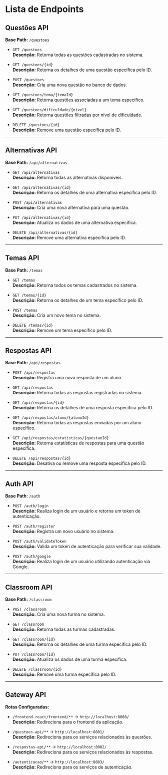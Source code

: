 # Lista de Endpoints

## Questões API

**Base Path:** `/questoes`

- `GET /questoes`  
  **Descrição:** Retorna todas as questões cadastradas no sistema.

- `GET /questoes/{id}`  
  **Descrição:** Retorna os detalhes de uma questão específica pelo ID.

- `POST /questoes`  
  **Descrição:** Cria uma nova questão no banco de dados.

- `GET /questoes/tema/{temaId}`  
  **Descrição:** Retorna questões associadas a um tema específico.

- `GET /questoes/dificuldade/{nivel}`  
  **Descrição:** Retorna questões filtradas por nível de dificuldade.

- `DELETE /questoes/{id}`  
  **Descrição:** Remove uma questão específica pelo ID.

---

## Alternativas API

**Base Path:** `/api/alternativas`

- `GET /api/alternativas`  
  **Descrição:** Retorna todas as alternativas disponíveis.

- `GET /api/alternativas/{id}`  
  **Descrição:** Retorna os detalhes de uma alternativa específica pelo ID.

- `POST /api/alternativas`  
  **Descrição:** Cria uma nova alternativa para uma questão.

- `PUT /api/alternativas/{id}`  
  **Descrição:** Atualiza os dados de uma alternativa específica.

- `DELETE /api/alternativas/{id}`  
  **Descrição:** Remove uma alternativa específica pelo ID.

---

## Temas API

**Base Path:** `/temas`

- `GET /temas`  
  **Descrição:** Retorna todos os temas cadastrados no sistema.

- `GET /temas/{id}`  
  **Descrição:** Retorna os detalhes de um tema específico pelo ID.

- `POST /temas`  
  **Descrição:** Cria um novo tema no sistema.

- `DELETE /temas/{id}`  
  **Descrição:** Remove um tema específico pelo ID.

---

## Respostas API

**Base Path:** `/api/respostas`

- `POST /api/respostas`  
  **Descrição:** Registra uma nova resposta de um aluno.

- `GET /api/respostas`  
  **Descrição:** Retorna todas as respostas registradas no sistema.

- `GET /api/respostas/{id}`  
  **Descrição:** Retorna os detalhes de uma resposta específica pelo ID.

- `GET /api/respostas/aluno/{alunoId}`  
  **Descrição:** Retorna todas as respostas enviadas por um aluno específico.

- `GET /api/respostas/estatisticas/{questaoId}`  
  **Descrição:** Retorna estatísticas de respostas para uma questão específica.

- `DELETE /api/respostas/{id}`  
  **Descrição:** Desativa ou remove uma resposta específica pelo ID.

---

## Auth API

**Base Path:** `/auth`

- `POST /auth/login`  
  **Descrição:** Realiza login de um usuário e retorna um token de autenticação.

- `POST /auth/register`  
  **Descrição:** Registra um novo usuário no sistema.

- `POST /auth/validateToken`  
  **Descrição:** Valida um token de autenticação para verificar sua validade.

- `POST /auth/google`  
  **Descrição:** Realiza login de um usuário utilizando autenticação via Google.

---

## Classroom API

**Base Path:** `/classroom`

- `POST /classroom`  
  **Descrição:** Cria uma nova turma no sistema.

- `GET /classroom`  
  **Descrição:** Retorna todas as turmas cadastradas.

- `GET /classroom/{id}`  
  **Descrição:** Retorna os detalhes de uma turma específica pelo ID.

- `PUT /classroom/{id}`  
  **Descrição:** Atualiza os dados de uma turma específica.

- `DELETE /classroom/{id}`  
  **Descrição:** Remove uma turma específica pelo ID.

---

## Gateway API

**Rotas Configuradas:**

- `/frontend-react/frontend/**` → `http://localhost:8080/`  
  **Descrição:** Redireciona para o frontend da aplicação.

- `/questoes-api/**` → `http://localhost:8081/`  
  **Descrição:** Redireciona para os serviços relacionados às questões.

- `/respostas-api/**` → `http://localhost:8082/`  
  **Descrição:** Redireciona para os serviços relacionados às respostas.

- `/autenticacao/**` → `http://localhost:8083/`  
  **Descrição:** Redireciona para os serviços de autenticação.
